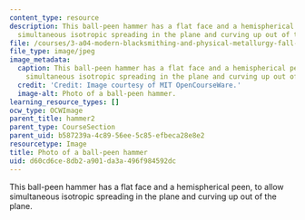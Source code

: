 ```yaml
---
content_type: resource
description: This ball-peen hammer has a flat face and a hemispherical peen, to allow
  simultaneous isotropic spreading in the plane and curving up out of the plane.
file: /courses/3-a04-modern-blacksmithing-and-physical-metallurgy-fall-2008/d60cd6ce8db2a901da3a496f984592dc_021.jpg
file_type: image/jpeg
image_metadata:
  caption: This ball-peen hammer has a flat face and a hemispherical peen, to allow
    simultaneous isotropic spreading in the plane and curving up out of the plane.
  credit: 'Credit: Image courtesy of MIT OpenCourseWare.'
  image-alt: Photo of a ball-peen hammer.
learning_resource_types: []
ocw_type: OCWImage
parent_title: hammer2
parent_type: CourseSection
parent_uid: b587239a-4c89-56ee-5c85-efbeca28e8e2
resourcetype: Image
title: Photo of a ball-peen hammer
uid: d60cd6ce-8db2-a901-da3a-496f984592dc
---
```

This ball-peen hammer has a flat face and a hemispherical peen, to allow simultaneous isotropic spreading in the plane and curving up out of the plane.

